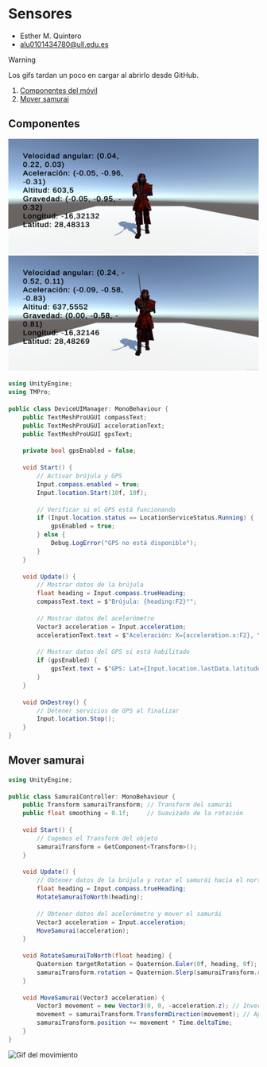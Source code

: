 # Sensores
* Esther M. Quintero
* alu0101434780@ull.edu.es

> [!WARNING]  
> Los gifs tardan un poco en cargar al abrirlo desde GitHub.

1. [Componentes del móvil](#componentes)
1. [Mover samurai](#samurai)

## Componentes <div id='componentes'/>

![Imagen 1](./Multimedia/Screenshot_20241213_100011_PracticaSensores.jpg)     
![Imagen 2](./Multimedia/Screenshot_20241213_100101_PracticaSensores.jpg)    

``` csharp
using UnityEngine;
using TMPro;

public class DeviceUIManager: MonoBehaviour {
    public TextMeshProUGUI compassText;
    public TextMeshProUGUI accelerationText;
    public TextMeshProUGUI gpsText;

    private bool gpsEnabled = false;

    void Start() {
        // Activar brújula y GPS
        Input.compass.enabled = true;
        Input.location.Start(10f, 10f);

        // Verificar si el GPS está funcionando
        if (Input.location.status == LocationServiceStatus.Running) {
            gpsEnabled = true;
        } else {
            Debug.LogError("GPS no está disponible");
        }
    }

    void Update() {
        // Mostrar datos de la brújula
        float heading = Input.compass.trueHeading;
        compassText.text = $"Brújula: {heading:F2}°";

        // Mostrar datos del acelerómetro
        Vector3 acceleration = Input.acceleration;
        accelerationText.text = $"Aceleración: X={acceleration.x:F2}, Y={acceleration.y:F2}, Z={acceleration.z:F2}";

        // Mostrar datos del GPS si está habilitado
        if (gpsEnabled) {
            gpsText.text = $"GPS: Lat={Input.location.lastData.latitude:F6}, Lon={Input.location.lastData.longitude:F6}, Alt={Input.location.lastData.altitude:F2}";
        }
    }

    void OnDestroy() {
        // Detener servicios de GPS al finalizar
        Input.location.Stop();
    }
}
```

## Mover samurai <div id='samurai'/>

``` csharp
using UnityEngine;

public class SamuraiController: MonoBehaviour {
    public Transform samuraiTransform; // Transform del samurái
    public float smoothing = 0.1f;     // Suavizado de la rotación

    void Start() {
        // Cogemos el Transform del objeto
        samuraiTransform = GetComponent<Transform>();
    }

    void Update() {
        // Obtener datos de la brújula y rotar el samurái hacia el norte
        float heading = Input.compass.trueHeading;
        RotateSamuraiToNorth(heading);

        // Obtener datos del acelerómetro y mover el samurái
        Vector3 acceleration = Input.acceleration;
        MoveSamurai(acceleration);
    }

    void RotateSamuraiToNorth(float heading) {
        Quaternion targetRotation = Quaternion.Euler(0f, heading, 0f);
        samuraiTransform.rotation = Quaternion.Slerp(samuraiTransform.rotation, targetRotation, smoothing);
    }

    void MoveSamurai(Vector3 acceleration) {
        Vector3 movement = new Vector3(0, 0, -acceleration.z); // Invertir Z para orientación
        movement = samuraiTransform.TransformDirection(movement); // Aplicar orientación del objeto
        samuraiTransform.position += movement * Time.deltaTime;
    }
}

```

![Gif del movimiento](./Multimedia/Screen_Recording_20241215_165711_practica_sensores.gif)
